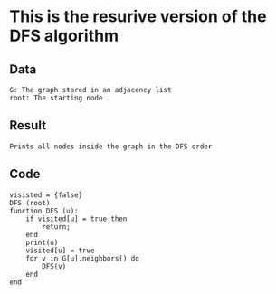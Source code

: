 # This is the resurive version of the DFS algorithm
## Data
    G: The graph stored in an adjacency list
    root: The starting node
## Result
    Prints all nodes inside the graph in the DFS order
## Code
```
visisted = {false}
DFS (root)
function DFS (u):
    if visited[u] = true then
        return;
    end
    print(u)
    visited[u] = true
    for v in G[u].neighbors() do
        DFS(v)
    end
end
```